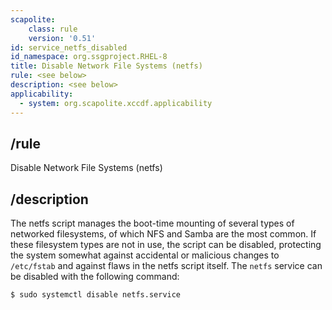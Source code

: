 ```yaml
---
scapolite:
    class: rule
    version: '0.51'
id: service_netfs_disabled
id_namespace: org.ssgproject.RHEL-8
title: Disable Network File Systems (netfs)
rule: <see below>
description: <see below>
applicability:
  - system: org.scapolite.xccdf.applicability
---
```



## /rule

Disable Network File Systems (netfs)

## /description

The
netfs script manages the boot-time mounting of several types of
networked filesystems, of which NFS and Samba are the most common. If
these filesystem types are not in use, the script can be disabled,
protecting the system somewhat against accidental or malicious changes
to `/etc/fstab` and against flaws in the netfs script itself. The
`netfs` service can be disabled with the following command:

``` 
$ sudo systemctl disable netfs.service
```
